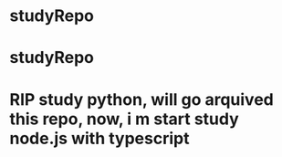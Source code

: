# studyRepo
# studyRepo
# RIP study python, will go arquived this repo, now, i m start study node.js with typescript
